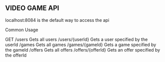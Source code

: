 VIDEO GAME API
----------------------------------------------------------------------------
localhost:8084 is the default way to access the api

Common Usage

  GET
    /users
      Gets all users
    /users/{userId}
      Gets a user specified by the userId
    /games
      Gets all games
    /games/{gameId}
      Gets a game specified by the gameId
    /offers
      Gets all offers
    /offers/{offerId}
      Gets an offer specified by the offerId

